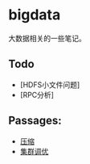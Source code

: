 # bigdata
大数据相关的一些笔记。

## Todo
- [HDFS小文件问题]
- [RPC分析]

## Passages:

- [压缩](hadoop/hdfs/压缩.md)
- [集群调优](hadoop/hdfs/tune.md)

